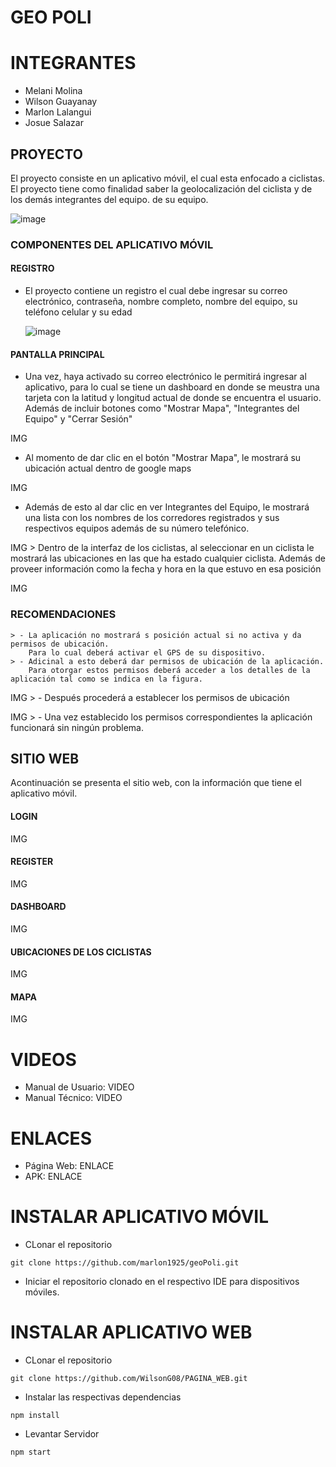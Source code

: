 # GEO POLI
# INTEGRANTES
- Melani Molina
- Wilson Guayanay
- Marlon Lalangui
- Josue Salazar
## PROYECTO
El proyecto consiste en un aplicativo móvil, el cual esta enfocado a ciclistas. El proyecto tiene como finalidad saber la geolocalización del ciclista y de los demás integrantes del equipo. 
de su equipo.

![image](https://github.com/marlon1925/geoPoli/assets/117754219/9d6c8d50-a912-49c6-8a35-d400305128b5)


### COMPONENTES DEL APLICATIVO MÓVIL
#### REGISTRO
- El proyecto contiene un registro el cual debe ingresar su correo electrónico, contraseña, nombre completo, nombre del equipo, su teléfono celular y su edad

    ![image](https://github.com/marlon1925/geoPoli/assets/117754219/1b582fcb-57ef-4abc-9859-c6f14490497b)

    

#### PANTALLA PRINCIPAL
- Una vez, haya activado su correo electrónico le permitirá ingresar al aplicativo, para lo cual se tiene un dashboard en donde se meustra una tarjeta con 
la latitud y longitud actual de donde se encuentra el usuario. Además de incluir botones como "Mostrar Mapa", "Integrantes del Equipo" y "Cerrar Sesión"

IMG
- Al momento de dar clic en el botón "Mostrar Mapa", le mostrará su ubicación actual dentro de google maps

IMG

- Además de esto al dar clic en ver Integrantes del Equipo, le mostrará una lista con los nombres de los corredores registrados y sus respectivos equipos
además de su número telefónico.

IMG
      > Dentro de la interfaz de los ciclistas, al seleccionar en un ciclista le mostrará las ubicaciones en las que ha 
        estado cualquier ciclista. Además de proveer información como la fecha y hora en la que estuvo en esa posición
    
IMG

### RECOMENDACIONES
    > - La aplicación no mostrará s posición actual si no activa y da permisos de ubicación. 
        Para lo cual deberá activar el GPS de su dispositivo.
    > - Adicinal a esto deberá dar permisos de ubicación de la aplicación.
        Para otorgar estos permisos deberá acceder a los detalles de la aplicación tal como se indica en la figura.
        
IMG
    > - Después procederá a establecer los permisos de ubicación
    
IMG
    > - Una vez establecido los permisos correspondientes la aplicación funcionará sin ningún problema.

## SITIO WEB
Acontinuación se presenta el sitio web, con la información que tiene el aplicativo móvil.
#### LOGIN
IMG

#### REGISTER
IMG
#### DASHBOARD
IMG
#### UBICACIONES DE LOS CICLISTAS
IMG

#### MAPA
IMG


# VIDEOS
- Manual de Usuario: VIDEO
- Manual Técnico: VIDEO

# ENLACES
- Página Web: ENLACE
- APK: ENLACE

# INSTALAR APLICATIVO MÓVIL 
- CLonar el repositorio
```
git clone https://github.com/marlon1925/geoPoli.git
```
- Iniciar el repositorio clonado en el respectivo IDE para dispositivos móviles.

# INSTALAR APLICATIVO WEB
- CLonar el repositorio
```
git clone https://github.com/WilsonG08/PAGINA_WEB.git
```
- Instalar las respectivas dependencias
```
npm install
```
- Levantar Servidor
```
npm start
```
